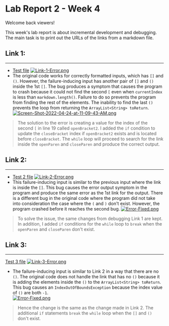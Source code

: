 # Lab Report 2 - Week 4
Welcome back viewers!

This week's lab report is about incremental development and debugging. The main task is to print out the URLs of the links from a markdown file. 

## Link 1: 
---
- [Test file](https://github.com/chaup15/markdown-parser/commit/b2c7dc312741df0125bf1ac93cb02fb95577c18a)
[![Link-1-Error.png](https://i.postimg.cc/28KLSfSj/Link-1-Error.png)](https://postimg.cc/dLGV5pCg)
- The original code works for correctly formatted inputs, which has `[]` and `()`. However, the failure-inducing input has another pair of `[]` and `()` inside the 1st `[]`. The bug produces a symptom that causes the program to crash because it could not find the second `[` even when `currentIndex` is less than `markdown.length()`. Failure to do so prevents the program from finding the rest of the elements. The inability to find the last `()` prevents the loop from returning the `ArrayList<String> toReturn`.
[![Screen-Shot-2022-04-24-at-11-09-43-AM.png](https://i.postimg.cc/Ss4V8b16/Screen-Shot-2022-04-24-at-11-09-43-AM.png)](https://postimg.cc/NyN1qScF)
> The solution to the error is creating a value for the index of the second `[` in line 19 called `openBracket2`. I added the `if` condition to update the `closeBracket` index if `openBracket2` exists and is located before `closeBracket`. The `while` loop will proceed to search for the link inside the `openParen` and `closeParen` and produce the correct output.  

## Link 2:
---
- [Test 2 file](https://github.com/chaup15/markdown-parser/commit/38f2a1d5836049e7b554ba890aaca405b894a49e)
[![Link-2-Error.png](https://i.postimg.cc/8c5RBpR6/Link-2-Error.png)](https://postimg.cc/G8WTb1SL)
- This failure-inducing input is similar to the previous input where the link is inside the `[]`. This bug causes the error output symptom in the program and produce the same error as the 1st link for the output. There is a different bug in the original code where the program did not take into consideration the case where the `(` and `)` don't exist. However, the program crashed before it reaches the second bug.
[![Error-Fixed.png](https://i.postimg.cc/mkBmP96T/Error-Fixed.png)](https://postimg.cc/xJpv7X2Z)
> To solve the issue, the same changes from debugging Link 1 are kept. In addition, I added `if` conditions for the `while` loop to `break` when the `openParen` and `closeParen` don't exist. 

## Link 3:
---
[Test 3 file](https://github.com/chaup15/markdown-parser/commit/0d11265e9fc7fede05203b4d57abe21adf7b2d9d)
[![Link-3-Error.png](https://i.postimg.cc/SNtqmkDt/Link-3-Error.png)](https://postimg.cc/bsb4TcXQ)
- The failure-inducing input is similar to Link 2 in a way that there are no `()`. The original code does not handle the link that has no `()` because it is adding the elements inside the `()` to the `ArrayList<String> toReturn`. This bug causes an `IndexOutOfBoundsException` because the index value of `()` are both `-1`.  
[![Error-Fixed.png](https://i.postimg.cc/mkBmP96T/Error-Fixed.png)](https://postimg.cc/xJpv7X2Z)
> Hence the change is the same as the change made in Link 2. The additional `if` statements `break` the `while` loop when the `[]` and `()` don't exist.